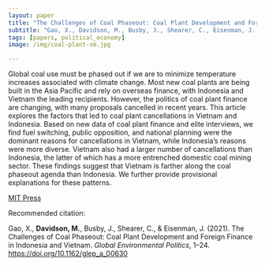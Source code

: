 ```yaml
---
layout: paper
title: "The Challenges of Coal Phaseout: Coal Plant Development and Foreign Finance in Indonesia and Vietnam"
subtitle: "Gao, X., Davidson, M., Busby, J., Shearer, C., Eisenman, J. <i>Global Environmental Politics</i>."
tags: [papers, political_economy]
image: /img/coal-plant-sm.jpg

---
```


Global coal use must be phased out if we are to minimize temperature increases associated with climate change. Most new coal plants are being built in the Asia Pacific and rely on overseas finance, with Indonesia and Vietnam the leading recipients. However, the politics of coal plant finance are changing, with many proposals cancelled in recent years. This article explores the factors that led to coal plant cancellations in Vietnam and Indonesia. Based on new data of coal plant finance and elite interviews, we find fuel switching, public opposition, and national planning were the dominant reasons for cancellations in Vietnam, while Indonesia’s reasons were more diverse. Vietnam also had a larger number of cancellations than Indonesia, the latter of which has a more entrenched domestic coal mining sector. These findings suggest that Vietnam is farther along the coal phaseout agenda than Indonesia. We further provide provisional explanations for these patterns.

[MIT Press](https://direct.mit.edu/glep/article-abstract/doi/10.1162/glep_a_00630/107820/The-Challenges-of-Coal-Phaseout-Coal-Plant)


Recommended citation:

Gao, X., **Davidson, M.**, Busby, J., Shearer, C., & Eisenman, J. (2021). The Challenges of Coal Phaseout: Coal Plant Development and Foreign Finance in Indonesia and Vietnam. _Global Environmental Politics_, 1–24. https://doi.org/10.1162/glep_a_00630



